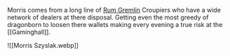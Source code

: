 Morris comes from a long line of [Rum Gremlin](Gremlin-Rum) Croupiers who have a wide network of dealers at there disposal. Getting even the most greedy of dragonborn to loosen there wallets making every evening a true risk at the [[Gaminghall]].

![[Morris Szyslak.webp]]